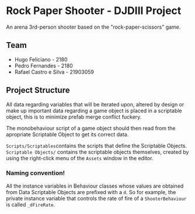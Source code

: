 # Rock Paper Shooter - DJDIII Project

An arena 3rd-person shooter based on the "rock-paper-scissors" game.

## Team

* Hugo Feliciano - 2180
* Pedro Fernandes - 2180
* Rafael Castro e Silva - 21903059
   
## Project Structure

All data regarding variables that will be iterated upon, altered by design or
make up important data regarding a game object is placed in a scriptable
object, this is to minimize prefab merge conflict fuckery.

The monobehaviour script of a game object should then read from the
apropriate Scriptable Object to get its correct data.

`Scripts/Scriptables`contains the scripts that define the Scriptable Objects.
`Scriptable Objects/` contains the scriptable objects themselves, created by
using the right-click menu of the `Assets` window in the editor.

### Naming convention!

All the instance variables in Behaviour classes whose values are obtained
from Data Scriptable Objects are prefixed with a `d`.
So for example, the private instance variable that controls the rate of
fire of a `ShooterBehaviour` is called `_dFireRate`.